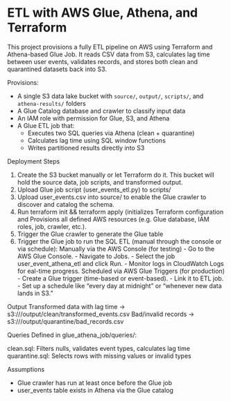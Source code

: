 # ETL with AWS Glue, Athena, and Terraform

This project provisions a fully ETL pipeline on AWS using Terraform and Athena-based Glue Job. 
 It reads CSV data from S3, calculates lag time between user events, validates records, and stores both clean and  quarantined datasets back into S3.

Provisions:
  - A single S3 data lake bucket with `source/`, `output/`, `scripts/`, and `athena-results/` folders
  - A Glue Catalog database and crawler to classify input data
  - An IAM role with permission for Glue, S3, and Athena
  - A Glue ETL job that:
    - Executes two SQL queries via Athena (clean + quarantine)
    - Calculates lag time using SQL window functions
    - Writes partitioned results directly into S3

Deployment Steps
1. Create the S3 bucket manually or let Terraform do it.
   This bucket will hold the source data, job scripts, and transformed output.
2. Upload  Glue job script (user_events_etl.py) to scripts/
3. Upload  user_events.csv into source/ to enable the Glue crawler to discover and catalog the schema.
4. Run terraform init && terraform apply
   (initializes Terraform configuration and Provisions all defined AWS resources (e.g. Glue database, IAM roles, job, crawler, etc.).
5. Trigger the Glue crawler to generate the Glue table
6. Trigger the Glue job to run the SQL ETL (manual through the console or via schedule):
   Manually via the AWS Console (for testing)
         - Go to the AWS Glue Console.
         - Navigate to Jobs.
         - Select the job user_event_athena_etl and click Run.
         - Monitor logs in CloudWatch Logs for eal-time progress.
   Scheduled via AWS Glue Triggers (for production)
          - Create a Glue trigger (time-based or event-based).
          - Link it to  ETL job.
          - Set up a schedule like “every day at midnight” or “whenever new data lands in S3.”

Output
Transformed data with lag time → s3://<bucket>/output/clean/transformed_events.csv
Bad/invalid records → s3://<bucket>/output/quarantine/bad_records.csv

Queries
Defined in glue_athena_job/queries/:

clean.sql: Filters nulls, validates event types, calculates lag time
quarantine.sql: Selects rows with missing values or invalid types

Assumptions
 - Glue crawler has run at least once before the Glue job
 - user_events table exists in Athena via the Glue catalog

